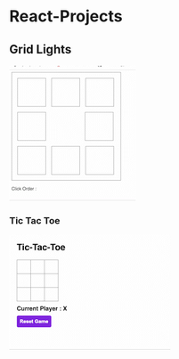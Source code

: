 # React-Projects
## Grid Lights
![](https://github.com/nikitabairagi/React-Projects/blob/main/grid-lights/grid-lights_AdobeExpress.gif)

### Tic Tac Toe
![](https://github.com/nikitabairagi/React-Projects/blob/main/tic-tac-toe/tic-tac-toe_AdobeExpress.gif)
